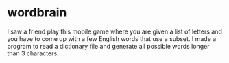 # wordbrain

I saw a friend play this mobile game where you are given a list of letters and
you have to come up with a few English words that use a subset. I made a
program to read a dictionary file and generate all possible words longer than 3
characters.
